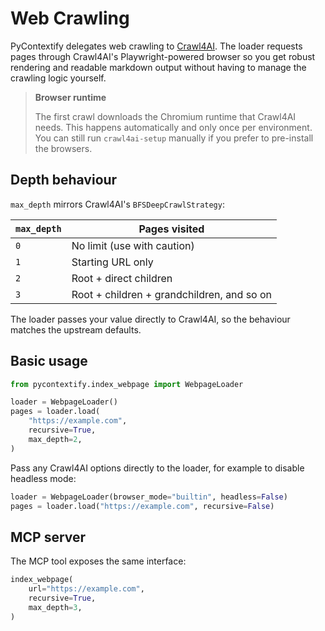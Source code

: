 # Web Crawling

PyContextify delegates web crawling to
[Crawl4AI](https://github.com/unclecode/crawl4ai). The loader requests pages
through Crawl4AI's Playwright-powered browser so you get robust rendering and
readable markdown output without having to manage the crawling logic yourself.

> **Browser runtime**
>
> The first crawl downloads the Chromium runtime that Crawl4AI needs. This
> happens automatically and only once per environment. You can still run
> `crawl4ai-setup` manually if you prefer to pre-install the browsers.

## Depth behaviour

`max_depth` mirrors Crawl4AI's `BFSDeepCrawlStrategy`:

| `max_depth` | Pages visited                                |
|-------------|-----------------------------------------------|
| `0`         | No limit (use with caution)                   |
| `1`         | Starting URL only                             |
| `2`         | Root + direct children                        |
| `3`         | Root + children + grandchildren, and so on    |

The loader passes your value directly to Crawl4AI, so the behaviour matches the
upstream defaults.

## Basic usage

```python
from pycontextify.index_webpage import WebpageLoader

loader = WebpageLoader()
pages = loader.load(
    "https://example.com",
    recursive=True,
    max_depth=2,
)
```

Pass any Crawl4AI options directly to the loader, for example to disable
headless mode:

```python
loader = WebpageLoader(browser_mode="builtin", headless=False)
pages = loader.load("https://example.com", recursive=False)
```

## MCP server

The MCP tool exposes the same interface:

```python
index_webpage(
    url="https://example.com",
    recursive=True,
    max_depth=3,
)
```
